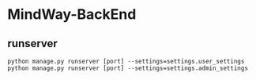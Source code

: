 # MindWay-BackEnd

## runserver
```shell
python manage.py runserver [port] --settings=settings.user_settings
python manage.py runserver [port] --settings=settings.admin_settings
```
